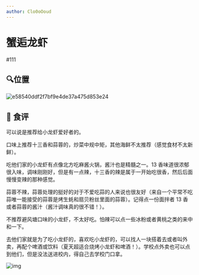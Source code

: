 ```yaml
---
author: Clo0oOoud
---
```


# 蟹逅龙虾

#111

## :mag:位置

![e58540ddf2f7bf9e4de37a475d853e24](https://s2.loli.net/2023/09/22/Gutb7QKAkDJwgeS.jpg)

## 🌰 食评

可以说是推荐给小龙虾爱好者的。

口味上推荐十三香和蒜蓉的，炒菜中规中矩，其他海鲜不太推荐（感觉食材不太新鲜）。

吃他们家的小龙虾有点像北方吃麻酱火锅，酱汁也是精髓之一。13 香味道很浓郁很入味，调味刚刚好，但是有一点辣，十三香的辣是属于一开始吃很香，然后后面慢慢变辣的那种感觉。

蒜蓉不辣，蒜蓉处理的挺好的对于不爱吃蒜的人来说也很友好（来自一个平常不吃蒜唯一能接受的蒜蓉是烤生蚝和扇贝粉丝里面的蒜蓉）。记得点一份面拌者 13 香或者蒜蓉的酱汁（酱汁调味真的很不错！）。

不推荐避风塘口味的小龙虾，不太好吃。怕辣可以点一些冰粉或者黄桃之类的来中和一下。

去他们家就是为了吃小龙虾的，喜欢吃小龙虾的，可以找人一块搭着去或者叫外卖，再配个啤酒或饮料（夏天超适合烧烤小龙虾和啤酒！）。学校点外卖也可以点到他们，但是没法送进校内，得自己去学校门口拿。

![img](https://s2.loli.net/2023/09/13/w8Pf6LXb5AuhBQo.png)

